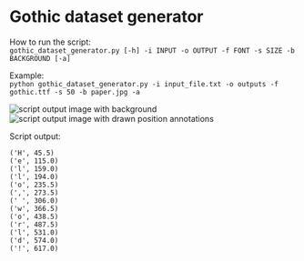 # Gothic dataset generator

How to run the script:  
``gothic_dataset_generator.py [-h] -i INPUT -o OUTPUT -f FONT -s SIZE -b BACKGROUND [-a]``  

Example:  
``python gothic_dataset_generator.py -i input_file.txt -o outputs -f gothic.ttf -s 50 -b paper.jpg -a``
  
![script output image with background](https://github.com/xkissm00/gothic_dataset_generator/blob/master/image_background.png)
![script output image with drawn position annotations](https://github.com/xkissm00/gothic_dataset_generator/blob/master/image_annotated.png)

Script output:

``('H', 45.5)``  
``('e', 115.0)``  
``('l', 159.0)``  
``('l', 194.0)``  
``('o', 235.5)``  
``(',', 273.5)``  
``(' ', 306.0)``  
``('w', 366.5)``  
``('o', 438.5)``  
``('r', 487.5)``  
``('l', 531.0)``  
``('d', 574.0)``  
``('!', 617.0)``  

